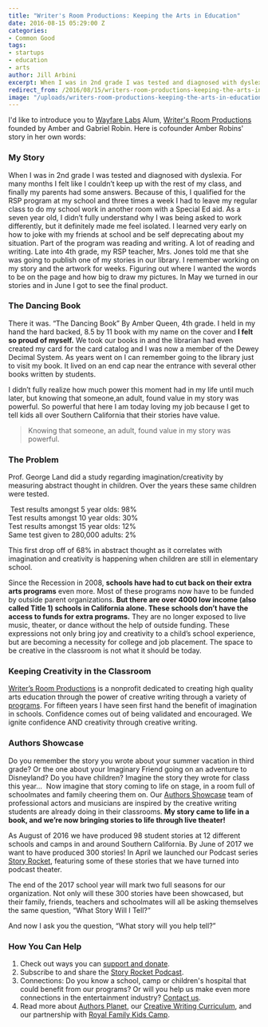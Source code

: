 ```yaml
---
title: "Writer's Room Productions: Keeping the Arts in Education"
date: 2016-08-15 05:29:00 Z
categories:
- Common Good
tags:
- startups
- education
- arts
author: Jill Arbini
excerpt: When I was in 2nd grade I was tested and diagnosed with dyslexia. For many months I felt like I couldn’t keep up with the rest of my class, and finally my parents had some answers. Because of this, I qualified for the RSP program at my school and three times a week I had to leave my regular class to do my school work in another room with a Special Ed aid. As a seven year old, I didn’t fully understand why I was being asked to work differently, but it definitely made me feel isolated. I learned very early on how to joke with my friends at school and be self deprecating about my situation.
redirect_from: /2016/08/15/writers-room-productions-keeping-the-arts-in-education/
image: "/uploads/writers-room-productions-keeping-the-arts-in-education.jpg"
---
```


I'd like to introduce you to [Wayfare Labs](wayfarelabs.org) Alum, [Writer's Room Productions](writersroomproductions.org) founded by Amber and Gabriel Robin. Here is cofounder Amber Robins' story in her own words:

### My Story
When I was in 2nd grade I was tested and diagnosed with dyslexia. For many months I felt like I couldn’t keep up with the rest of my class, and finally my parents had some answers. Because of this, I qualified for the RSP program at my school and three times a week I had to leave my regular class to do my school work in another room with a Special Ed aid. As a seven year old, I didn’t fully understand why I was being asked to work differently, but it definitely made me feel isolated. I learned very early on how to joke with my friends at school and be self deprecating about my situation. Part of the program was reading and writing. A lot of reading and writing. Late into 4th grade, my RSP teacher, Mrs. Jones told me that she was going to publish one of my stories in our library. I remember working on my story and the artwork for weeks. Figuring out where I wanted the words to be on the page and how big to draw my pictures. In May we turned in our stories and in June I got to see the final product.

### The Dancing Book
There it was. “The Dancing Book” By Amber Queen, 4th grade. I held in my hand the hard backed, 8.5 by 11 book with my name on the cover and **I felt so proud of myself.** We took our books in and the librarian had even created my card for the card catalog and I was now a member of the Dewey Decimal System. As years went on I can remember going to the library just to visit my book. It lived on an end cap near the entrance with several other books written by students.

I didn’t fully realize how much power this moment had in my life until much later, but knowing that someone,an adult, found value in my story was powerful. So powerful that here I am today loving my job because I get to tell kids all over Southern California that their stories have value.

> Knowing that someone, an adult, found value in my story was powerful.

### The Problem
Prof. George Land did a study regarding imagination/creativity by measuring abstract thought in children. Over the years these same children were tested.

 Test results amongst 5 year olds: 98%  
Test results amongst 10 year olds: 30%  
Test results amongst 15 year olds: 12%  
Same test given to 280,000 adults: 2%

This first drop off of 68% in abstract thought as it correlates with imagination and creativity is happening when children are still in elementary school.

Since the Recession in 2008, **schools have had to cut back on their extra arts programs** even more. Most of these programs now have to be funded by outside parent organizations. **But there are over 4000 low income (also called Title 1) schools in California alone. These schools don’t have the access to funds for extra programs.** They are no longer exposed to live music, theater, or dance without the help of outside funding. These expressions not only bring joy and creativity to a child’s school experience, but are becoming a necessity for college and job placement. The space to be creative in the classroom is not what it should be today.

### Keeping Creativity in the Classroom
[Writer’s Room Productions](http://writersroomproductions.org) is a nonprofit dedicated to creating high quality arts education through the power of creative writing through a variety of [programs](http://www.writersroomproductions.org/programs). For fifteen years I have seen first hand the benefit of imagination in schools. Confidence comes out of being validated and encouraged. We ignite confidence AND creativity through creative writing.

### Authors Showcase
Do you remember the story you wrote about your summer vacation in third grade? Or the one about your Imaginary Friend going on an adventure to Disneyland? Do you have children? Imagine the story they wrote for class this year...  Now imagine that story coming to life on stage, in a room full of schoolmates and family cheering them on. Our [Authors Showcase](http://www.writersroomproductions.org/programs#AUTHORSSHOWCASE) team of professional actors and musicians are inspired by the creative writing students are already doing in their classrooms. **My story came to life in a book, and we’re now bringing stories to life through live theater!**

As August of 2016 we have produced 98 student stories at 12 different schools and camps in and around Southern California. By June of 2017 we want to have produced 300 stories! In April we launched our Podcast series [Story Rocket](http://www.writersroomproductions.org/podcast), featuring some of these stories that we have turned into podcast theater.

The end of the 2017 school year will mark two full seasons for our organization. Not only will these 300 stories have been showcased, but their family, friends, teachers and schoolmates will all be asking themselves the same question, “What Story Will I Tell?” 

And now I ask you the question, “What story will you help tell?”

### How You Can Help
1. Check out ways you can [support and donate](http://www.writersroomproductions.org/get-involved).
2. Subscribe to and share the [Story Rocket Podcast](http://www.writersroomproductions.org/podcast).
3. Connections: Do you know a school, camp or children's hospital that could benefit from our programs? Or will you help us make even more connections in the entertainment industry? [Contact us](mailto:programs@writersroomproductions.org).
4. Read more about [Authors Planet](http://www.writersroomproductions.org/programs#AUTHORSPLANET), our [Creative Writing Curriculum](https://gospaces.com/s/StM_), and our partnership with [Royal Family Kids Camp](https://www.classy.org/checkout/donation?eid=67944).
